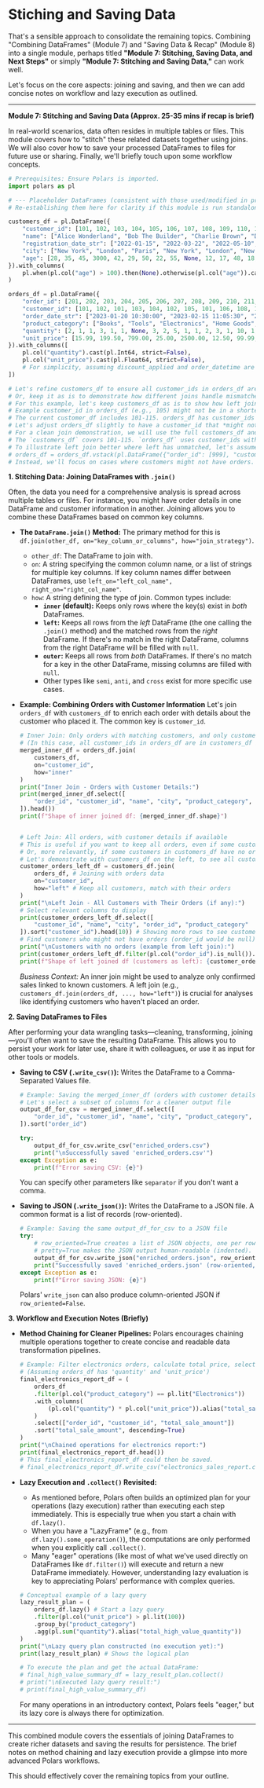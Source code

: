 # Stiching and Saving Data

That's a sensible approach to consolidate the remaining topics. Combining "Combining DataFrames" (Module 7) and "Saving Data & Recap" (Module 8) into a single module, perhaps titled **"Module 7: Stitching, Saving Data, and Next Steps"** or simply **"Module 7: Stitching and Saving Data,"** can work well.

Let's focus on the core aspects: joining and saving, and then we can add concise notes on workflow and lazy execution as outlined.

-----

**Module 7: Stitching and Saving Data (Approx. 25-35 mins if recap is brief)**

In real-world scenarios, data often resides in multiple tables or files. This module covers how to "stitch" these related datasets together using joins. We will also cover how to save your processed DataFrames to files for future use or sharing. Finally, we'll briefly touch upon some workflow concepts.

```python
# Prerequisites: Ensure Polars is imported.
import polars as pl

# --- Placeholder DataFrames (consistent with those used/modified in previous modules) ---
# Re-establishing them here for clarity if this module is run standalone.

customers_df = pl.DataFrame({
    "customer_id": [101, 102, 103, 104, 105, 106, 107, 108, 109, 110, 111, 112, 113, 114, 115],
    "name": ["Alice Wonderland", "Bob The Builder", "Charlie Brown", "Diana Prince", "Evan Almighty", "Fiona Gallagher", "George Jetson", "Hannah Montana", "Ian Malcolm", "Jane Doe", "Kevin McCallister", "Laura Palmer", "Michael Scott", "Nancy Drew", "Oscar Grouch"],
    "registration_date_str": ["2022-01-15", "2022-03-22", "2022-05-10", "2022-07-01", "2022-08-19", "2023-01-20", None, "2023-04-05", "2023-06-12", "2023-07-21", "2023-09-01", "2023-10-15", "2024-02-10", "03/15/2024", "2024-05-01"],
    "city": ["New York", "London", "Paris", "New York", "London", "New York", "Paris", "Berlin", "London", "New York", "Chicago", "Twin Peaks", "Scranton", "River Heights", "New York"],
    "age": [28, 35, 45, 3000, 42, 29, 50, 22, 55, None, 12, 17, 48, 18, 60]
}).with_columns(
    pl.when(pl.col("age") > 100).then(None).otherwise(pl.col("age")).cast(pl.Int64, strict=False).alias("age_cleaned")
)

orders_df = pl.DataFrame({
    "order_id": [201, 202, 203, 204, 205, 206, 207, 208, 209, 210, 211, 212, 213, 214, 215, 216, 217, 218],
    "customer_id": [101, 102, 101, 103, 104, 102, 105, 101, 106, 108, 103, 107, 110, 111, 102, 113, 101, 115], # Includes customer_id 111 not in current customers_df for left join illustration
    "order_date_str": ["2023-01-20 10:30:00", "2023-02-15 11:05:30", "2023-02-28 14:12:55", "2023-03-10 09:00:15", "2023-03-12 17:45:00", "2023-04-05 12:00:00", "2023-04-22 16:20:30", "2023-05-01 10:00:00", "2023-05-15 08:55:10", "2023-06-01 11:30:00", "2023-06-20 13:40:00", "2023-07-01 00:00:00", "2023-07-25 10:10:10", "2023-09-10 14:20:30", "2023-11-05 19:00:00", "2024-02-15 09:30:00", "2024-03-01 10:00:00", "2024-05-05 12:12:12"],
    "product_category": ["Books", "Tools", "Electronics", "Home Goods", "Antiques", "Books", "Electronics", "Books", "Beauty", "Music", "Home Goods", "Electronics", "Clothing", "Toys", "Tools", "Office Supplies", "Electronics", "Home Goods"],
    "quantity": [2, 1, 1, 3, 1, 1, None, 3, 2, 5, 1, 1, 2, 3, 1, 10, 1, 1],
    "unit_price": [15.99, 199.50, 799.00, 25.00, 2500.00, 12.50, 99.99, 10.00, 45.75, 9.99, 150.00, 499.50, 75.00, 29.99, 75.00, 4.99, 1200.00, 12.00]
}).with_columns([
    pl.col("quantity").cast(pl.Int64, strict=False),
    pl.col("unit_price").cast(pl.Float64, strict=False),
    # For simplicity, assuming discount_applied and order_datetime are handled if needed later
])

# Let's refine customers_df to ensure all customer_ids in orders_df are present if we want to avoid nulls in inner joins
# Or, keep it as is to demonstrate how different joins handle mismatches.
# For this example, let's keep customers_df as is to show how left join differs.
# Example customer_id in orders_df (e.g., 105) might not be in a shortened customers_df if it was trimmed.
# The current customer_df includes 101-115. orders_df has customer_ids within this range.
# Let's adjust orders_df slightly to have a customer_id that *might not* be in customers_df if it were a subset
# For a clean join demonstration, we will use the full customers_df and orders_df where customer_ids align.
# The `customers_df` covers 101-115. `orders_df` uses customer_ids within this range.
# To illustrate left join better where left has unmatched, let's assume an order from customer 999
# orders_df = orders_df.vstack(pl.DataFrame({"order_id": [999], "customer_id": [999], ...})) # this is complex for now
# Instead, we'll focus on cases where customers might not have orders.

```

**1. Stitching Data: Joining DataFrames with `.join()`**

Often, the data you need for a comprehensive analysis is spread across multiple tables or files. For instance, you might have order details in one DataFrame and customer information in another. Joining allows you to combine these DataFrames based on common key columns.

  * **The `DataFrame.join()` Method:**
    The primary method for this is `df.join(other_df, on="key_column_or_columns", how="join_strategy")`.

      * `other_df`: The DataFrame to join with.
      * `on`: A string specifying the common column name, or a list of strings for multiple key columns. If key column names differ between DataFrames, use `left_on="left_col_name", right_on="right_col_name"`.
      * `how`: A string defining the type of join. Common types include:
          * **`inner` (default):** Keeps only rows where the key(s) exist in *both* DataFrames.
          * **`left`:** Keeps all rows from the *left* DataFrame (the one calling the `.join()` method) and the matched rows from the *right* DataFrame. If there's no match in the right DataFrame, columns from the right DataFrame will be filled with `null`.
          * **`outer`:** Keeps all rows from *both* DataFrames. If there's no match for a key in the other DataFrame, missing columns are filled with `null`.
          * Other types like `semi`, `anti`, and `cross` exist for more specific use cases.

  * **Example: Combining Orders with Customer Information**
    Let's join `orders_df` with `customers_df` to enrich each order with details about the customer who placed it. The common key is `customer_id`.

    ```python
    # Inner Join: Only orders with matching customers, and only customers with matching orders
    # (In this case, all customer_ids in orders_df are in customers_df based on full placeholders)
    merged_inner_df = orders_df.join(
        customers_df,
        on="customer_id",
        how="inner"
    )
    print("Inner Join - Orders with Customer Details:")
    print(merged_inner_df.select([
        "order_id", "customer_id", "name", "city", "product_category", "unit_price"
    ]).head())
    print(f"Shape of inner joined df: {merged_inner_df.shape}")


    # Left Join: All orders, with customer details if available
    # This is useful if you want to keep all orders, even if some customer details might be missing (though not in our current full dataset).
    # Or, more relevantly, if some customers in customers_df have no orders, they wouldn't appear in an inner join with orders_df as left.
    # Let's demonstrate with customers_df on the left, to see all customers and their orders.
    customer_orders_left_df = customers_df.join(
        orders_df, # Joining with orders data
        on="customer_id",
        how="left" # Keep all customers, match with their orders
    )
    print("\nLeft Join - All Customers with Their Orders (if any):")
    # Select relevant columns to display
    print(customer_orders_left_df.select([
        "customer_id", "name", "city", "order_id", "product_category"
    ]).sort("customer_id").head(10)) # Showing more rows to see customers with and without orders
    # Find customers who might not have orders (order_id would be null)
    print("\nCustomers with no orders (example from left join):")
    print(customer_orders_left_df.filter(pl.col("order_id").is_null()).select(["customer_id", "name"]))
    print(f"Shape of left joined df (customers as left): {customer_orders_left_df.shape}")
    ```

    *Business Context:* An inner join might be used to analyze only confirmed sales linked to known customers. A left join (e.g., `customers_df.join(orders_df, ..., how="left")`) is crucial for analyses like identifying customers who haven't placed an order.

**2. Saving DataFrames to Files**

After performing your data wrangling tasks—cleaning, transforming, joining—you'll often want to save the resulting DataFrame. This allows you to persist your work for later use, share it with colleagues, or use it as input for other tools or models.

  * **Saving to CSV (`.write_csv()`):**
    Writes the DataFrame to a Comma-Separated Values file.

    ```python
    # Example: Saving the merged_inner_df (orders with customer details) to a CSV file
    # Let's select a subset of columns for a cleaner output file
    output_df_for_csv = merged_inner_df.select([
        "order_id", "customer_id", "name", "city", "product_category", "quantity", "unit_price"
    ]).sort("order_id")

    try:
        output_df_for_csv.write_csv("enriched_orders.csv")
        print("\nSuccessfully saved 'enriched_orders.csv'")
    except Exception as e:
        print(f"Error saving CSV: {e}")
    ```

    You can specify other parameters like `separator` if you don't want a comma.

  * **Saving to JSON (`.write_json()`):**
    Writes the DataFrame to a JSON file. A common format is a list of records (row-oriented).

    ```python
    # Example: Saving the same output_df_for_csv to a JSON file
    try:
        # row_oriented=True creates a list of JSON objects, one per row.
        # pretty=True makes the JSON output human-readable (indented).
        output_df_for_csv.write_json("enriched_orders.json", row_oriented=True, pretty=True)
        print("Successfully saved 'enriched_orders.json' (row-oriented, pretty)")
    except Exception as e:
        print(f"Error saving JSON: {e}")
    ```

    Polars' `write_json` can also produce column-oriented JSON if `row_oriented=False`.

**3. Workflow and Execution Notes (Briefly)**

  * **Method Chaining for Cleaner Pipelines:**
    Polars encourages chaining multiple operations together to create concise and readable data transformation pipelines.

    ```python
    # Example: Filter electronics orders, calculate total price, select relevant columns, and sort
    # (Assuming orders_df has 'quantity' and 'unit_price')
    final_electronics_report_df = (
        orders_df
        .filter(pl.col("product_category") == pl.lit("Electronics"))
        .with_columns(
            (pl.col("quantity") * pl.col("unit_price")).alias("total_sale_amount")
        )
        .select(["order_id", "customer_id", "total_sale_amount"])
        .sort("total_sale_amount", descending=True)
    )
    print("\nChained operations for electronics report:")
    print(final_electronics_report_df.head())
    # This final_electronics_report_df could then be saved.
    # final_electronics_report_df.write_csv("electronics_sales_report.csv")
    ```

  * **Lazy Execution and `.collect()` Revisited:**

      * As mentioned before, Polars often builds an optimized plan for your operations (lazy execution) rather than executing each step immediately. This is especially true when you start a chain with `df.lazy()`.
      * When you have a "LazyFrame" (e.g., from `df.lazy().some_operation()`), the computations are only performed when you explicitly call `.collect()`.
      * Many "eager" operations (like most of what we've used directly on DataFrames like `df.filter()`) will execute and return a new DataFrame immediately. However, understanding lazy evaluation is key to appreciating Polars' performance with complex queries.

    <!-- end list -->

    ```python
    # Conceptual example of a lazy query
    lazy_result_plan = (
        orders_df.lazy() # Start a lazy query
        .filter(pl.col("unit_price") > pl.lit(100))
        .group_by("product_category")
        .agg(pl.sum("quantity").alias("total_high_value_quantity"))
    )
    print("\nLazy query plan constructed (no execution yet):")
    print(lazy_result_plan) # Shows the logical plan

    # To execute the plan and get the actual DataFrame:
    # final_high_value_summary_df = lazy_result_plan.collect()
    # print("\nExecuted lazy query result:")
    # print(final_high_value_summary_df)
    ```

    For many operations in an introductory context, Polars feels "eager," but its lazy core is always there for optimization.

-----

This combined module covers the essentials of joining DataFrames to create richer datasets and saving the results for persistence. The brief notes on method chaining and lazy execution provide a glimpse into more advanced Polars workflows.

This should effectively cover the remaining topics from your outline.
